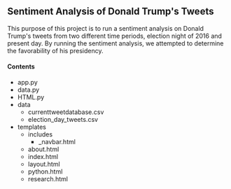 ## Sentiment Analysis of Donald Trump's Tweets

This purpose of this project is to run a sentiment analysis on Donald Trump's tweets from two different time periods, election night of 2016 and present day. By running the sentiment analysis, we attempted to determine the favorability of his presidency.

#### Contents
* app.py
* data.py
* HTML.py
* data
	* currenttweetdatabase.csv
	* election_day_tweets.csv
* templates
	* includes
		* _navbar.html
	* about.html
	* index.html
	* layout.html
	* python.html
	* research.html
